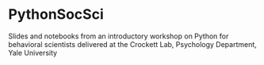 # PythonSocSci
Slides and notebooks from an introductory workshop on Python for behavioral scientists delivered at the Crockett Lab, Psychology Department, Yale University
